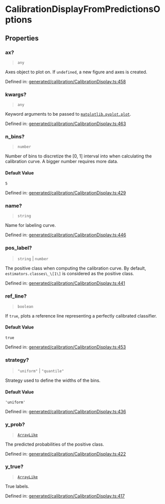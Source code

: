 # CalibrationDisplayFromPredictionsOptions

## Properties

### ax?

> `any`

Axes object to plot on. If `undefined`, a new figure and axes is created.

Defined in:  [generated/calibration/CalibrationDisplay.ts:458](https://github.com/transitive-bullshit/scikit-learn-ts/blob/122b3c0/packages/sklearn/src/generated/calibration/CalibrationDisplay.ts#L458)

### kwargs?

> `any`

Keyword arguments to be passed to [`matplotlib.pyplot.plot`](https://matplotlib.org/stable/api/_as_gen/matplotlib.pyplot.plot.html#matplotlib.pyplot.plot "(in Matplotlib v3.7.1)").

Defined in:  [generated/calibration/CalibrationDisplay.ts:463](https://github.com/transitive-bullshit/scikit-learn-ts/blob/122b3c0/packages/sklearn/src/generated/calibration/CalibrationDisplay.ts#L463)

### n\_bins?

> `number`

Number of bins to discretize the \[0, 1\] interval into when calculating the calibration curve. A bigger number requires more data.

#### Default Value

`5`

Defined in:  [generated/calibration/CalibrationDisplay.ts:429](https://github.com/transitive-bullshit/scikit-learn-ts/blob/122b3c0/packages/sklearn/src/generated/calibration/CalibrationDisplay.ts#L429)

### name?

> `string`

Name for labeling curve.

Defined in:  [generated/calibration/CalibrationDisplay.ts:446](https://github.com/transitive-bullshit/scikit-learn-ts/blob/122b3c0/packages/sklearn/src/generated/calibration/CalibrationDisplay.ts#L446)

### pos\_label?

> `string` \| `number`

The positive class when computing the calibration curve. By default, `estimators.classes\_\[1\]` is considered as the positive class.

Defined in:  [generated/calibration/CalibrationDisplay.ts:441](https://github.com/transitive-bullshit/scikit-learn-ts/blob/122b3c0/packages/sklearn/src/generated/calibration/CalibrationDisplay.ts#L441)

### ref\_line?

> `boolean`

If `true`, plots a reference line representing a perfectly calibrated classifier.

#### Default Value

`true`

Defined in:  [generated/calibration/CalibrationDisplay.ts:453](https://github.com/transitive-bullshit/scikit-learn-ts/blob/122b3c0/packages/sklearn/src/generated/calibration/CalibrationDisplay.ts#L453)

### strategy?

> `"uniform"` \| `"quantile"`

Strategy used to define the widths of the bins.

#### Default Value

`'uniform'`

Defined in:  [generated/calibration/CalibrationDisplay.ts:436](https://github.com/transitive-bullshit/scikit-learn-ts/blob/122b3c0/packages/sklearn/src/generated/calibration/CalibrationDisplay.ts#L436)

### y\_prob?

> [`ArrayLike`](../types/ArrayLike.md)

The predicted probabilities of the positive class.

Defined in:  [generated/calibration/CalibrationDisplay.ts:422](https://github.com/transitive-bullshit/scikit-learn-ts/blob/122b3c0/packages/sklearn/src/generated/calibration/CalibrationDisplay.ts#L422)

### y\_true?

> [`ArrayLike`](../types/ArrayLike.md)

True labels.

Defined in:  [generated/calibration/CalibrationDisplay.ts:417](https://github.com/transitive-bullshit/scikit-learn-ts/blob/122b3c0/packages/sklearn/src/generated/calibration/CalibrationDisplay.ts#L417)
